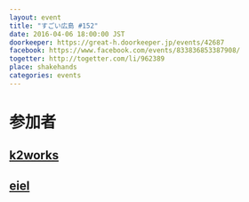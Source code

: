 ```yaml
---
layout: event
title: "すごい広島 #152"
date: 2016-04-06 18:00:00 JST
doorkeeper: https://great-h.doorkeeper.jp/events/42687
facebook: https://www.facebook.com/events/833836853387908/
togetter: http://togetter.com/li/962389
place: shakehands
categories: events
---
```


# 参加者


## [k2works](https://github.com/k2works)


## [eiel](http://eiel.info/)

